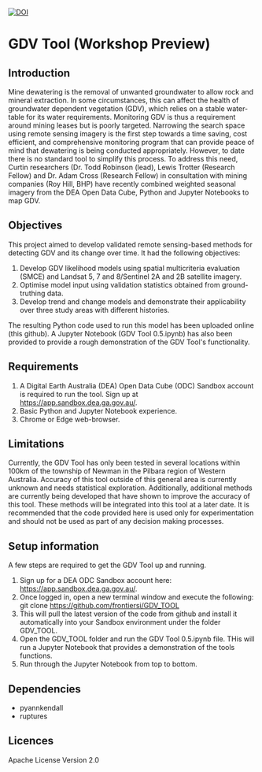 [![DOI](https://zenodo.org/badge/337657949.svg)](https://zenodo.org/badge/latestdoi/337657949)

# GDV Tool (Workshop Preview)

## Introduction
Mine dewatering is the removal of unwanted groundwater to allow rock and mineral extraction. In some circumstances, this can affect the health of groundwater dependent vegetation (GDV), which relies on a stable water-table for its water requirements. Monitoring GDV is thus a requirement around mining leases but is poorly targeted. 
Narrowing the search space using remote sensing imagery is the first step towards a time saving, cost efficient, and comprehensive monitoring program that can provide peace of mind that dewatering is being conducted appropriately. However, to date there is no standard tool to simplify this process.
To address this need, Curtin researchers (Dr. Todd Robinson (lead), Lewis Trotter (Research Fellow) and Dr. Adam Cross (Research Fellow) in consultation with mining companies (Roy Hill, BHP) have recently combined weighted seasonal imagery from the DEA Open Data Cube, Python and Jupyter Notebooks to map GDV.

## Objectives
This project aimed to develop validated remote sensing-based methods for detecting GDV and its change over time. It had the following objectives:
1. Develop GDV likelihood models using spatial multicriteria evaluation (SMCE) and Landsat 5, 7 and 8/Sentinel 2A and 2B satellite imagery.
2. Optimise model input using validation statistics obtained from ground-truthing data.
3. Develop trend and change models and demonstrate their applicability over three study areas with different histories. 

The resulting Python code used to run this model has been uploaded online (this github). A Jupyter Notebook (GDV Tool 0.5.ipynb) has also been provided to provide a rough demonstration of the GDV Tool's functionality.

## Requirements
1. A Digital Earth Australia (DEA) Open Data Cube (ODC) Sandbox account is required to run the tool. Sign up at https://app.sandbox.dea.ga.gov.au/.
2. Basic Python and Jupyter Notebook experience.
3. Chrome or Edge web-browser.

## Limitations
Currently, the GDV Tool has only been tested in several locations within 100km of the township of Newman in the Pilbara region of Western Australia. Accuracy of this tool outside of this general area is currently unknown and needs statistical exploration. 
Additionally, additional methods are currently being developed that have shown to improve the accuracy of this tool. These methods will be integrated into this tool at a later date. It is recommended that the code provided here is used only for experimentation and should not be used as part of any decision making processes.

## Setup information
A few steps are required to get the GDV Tool up and running. 
1. Sign up for a DEA ODC Sandbox account here: https://app.sandbox.dea.ga.gov.au/.
2. Once logged in, open a new terminal window and execute the following: git clone https://github.com/frontiersi/GDV_TOOL
3. This will pull the latest version of the code from github and install it automatically into your Sandbox environment under the folder GDV_TOOL.
4. Open the GDV_TOOL folder and run the GDV Tool 0.5.ipynb file. THis will run a Jupyter Notebook that provides a demonstration of the tools functions.
5. Run through the Jupyter Notebook from top to bottom.

## Dependencies
- pyannkendall
- ruptures

## Licences
Apache License Version 2.0
